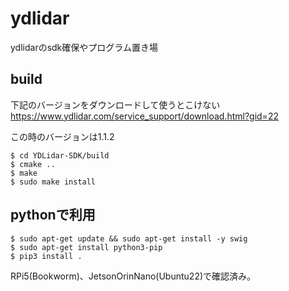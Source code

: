 # ydlidar
ydlidarのsdk確保やプログラム置き場
## build
下記のバージョンをダウンロードして使うとこけない
https://www.ydlidar.com/service_support/download.html?gid=22

この時のバージョンは1.1.2
``` 
$ cd YDLidar-SDK/build
$ cmake ..
$ make
$ sudo make install
```

## pythonで利用
``` 
$ sudo apt-get update && sudo apt-get install -y swig
$ sudo apt-get install python3-pip
$ pip3 install .
``` 

RPi5(Bookworm)、JetsonOrinNano(Ubuntu22)で確認済み。


